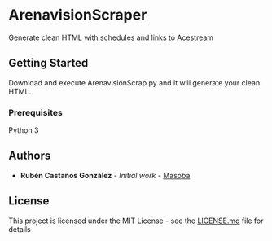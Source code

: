# ArenavisionScraper
Generate clean HTML with schedules and links to Acestream

## Getting Started

Download and execute ArenavisionScrap.py and it will generate your clean HTML.

### Prerequisites

Python 3

## Authors

* **Rubén Castaños González** - *Initial work* - [Masoba](https://github.com/Masoba)

## License

This project is licensed under the MIT License - see the [LICENSE.md](LICENSE) file for details
